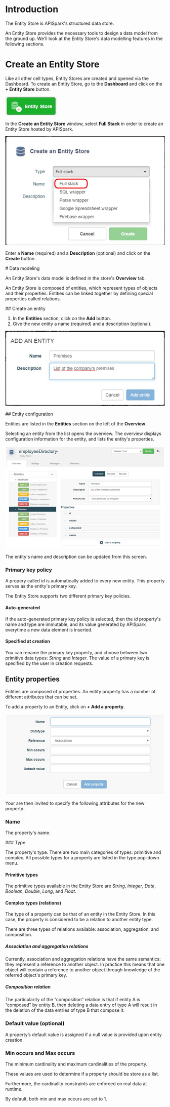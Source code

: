 
# Introduction

The Entity Store is APISpark's structured data store.  

An Entity Store provides the necessary tools to design a data model from the ground up. We'll look at the Entity Store's data modelling features in the following sections.


# Create an Entity Store

Like all other cell types, Entity Stores are created and opened via the Dashboard. To create an Entity Store, go to the **Dashboard** and click on the **+ Entity Store** button.

  ![+Entity Stores](images/01.jpg "+Entity Stores")

In the **Create an Entity Store** window, select **Full Stack** in order to create an Entity Store hosted by APISpark.

  ![Full Stack](images/02.jpg "Full Stack")

Enter a **Name** (required) and a **Description** (optional) and click on the **Create** button.




# Data modeling

An Entity Store's data model is defined in the store's **Overview** tab.

An Entity Store is composed of entities, which represent types of objects and their properties. Entities can be linked together by defining special properties called relations.


## Create an entity
1. In the **Entities** section, click on the **Add** button.
2. Give the new entity a name (required) and a description (optional).

  ![Add Entity](images/03.jpg "Add Entity")

## Entity configuration

Entities are listed in the **Entities** section on the left of the **Overview**.

Selecting an entity from the list opens the overview. The overview displays configuration information for the entity, and lists the entity's properties.

![new Entity](images/04.jpg "new Entity")


The entity's name and description can be updated from this screen.

### Primary key policy

A propery called *id* is automatically added to every new entity. This property serves as the entity's primary key.

The Entity Store supports two different primary key policies.

#### Auto-generated

If the auto-generated primary key policy is selected, then the *id* property's name and type are immutable, and its value generated by APISpark everytime a new data element is inserted.

#### Specified at creation

You can rename the primary key property, and choose between two primitive data types: *String* and *Integer*. The value of a primary key is specified by the user in creation requests.

## Entity properties

Entities are composed of properties. An entity property has a number of different attributes that can be set.

To add a property to an Entity, click on **+ Add a property**.

![Add property](images/05.jpg "Add property")

Your are then invited to specify the following attributes for the new property:

### Name

The property's name.

### Type

The property's type. There are two main categories of types: primitive and complex. All possible types for a property are listed in the type pop-down menu.

#### Primitive types

The primitive types available in the Entity Store are *String*, *Integer*, *Date*, *Boolean*, *Double*, *Long*, and *Float*.

#### Complex types (relations)

The type of a property can be that of an entity in the Entity Store. In this case, the property is considered to be a relation to another entity type.

There are three types of relations available: association, aggregation, and composition.

##### Association and aggregation relations

Currently, association and aggregation relations have the same semantics: they represent a reference to another object. In practice this means that one object will contain a reference to another object through knowledge of the referred object's primary key.

##### Composition relation

The particularity of the “composition” relation is that if entity A is “composed” by entity B, then deleting a data entry of type A will result in the deletion of the data entries of type B that compose it.


### Default value (optional)

A property’s default value is assigned if a null value is provided upon entity creation.


### Min occurs and Max occurs

The minimum cardinality and maximum cardinalities of the property.

These values are used to determine if a property should be store as a list.

Furthermore, the cardinality constraints are enforced on real data at runtime.

By default, both min and max occurs are set to 1.

